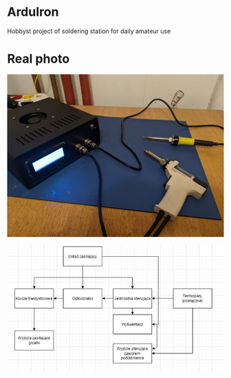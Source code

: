 # ArduIron

Hobbyst project of soldering station for daily amateur use

# Real photo
![Ready soldering station](https://raw.githubusercontent.com/JakubPrzystasz/ArduIron/master/images/ogolem.jpg)

![Schematic diagram](https://raw.githubusercontent.com/JakubPrzystasz/ArduIron/master/images/blokowy.png)



